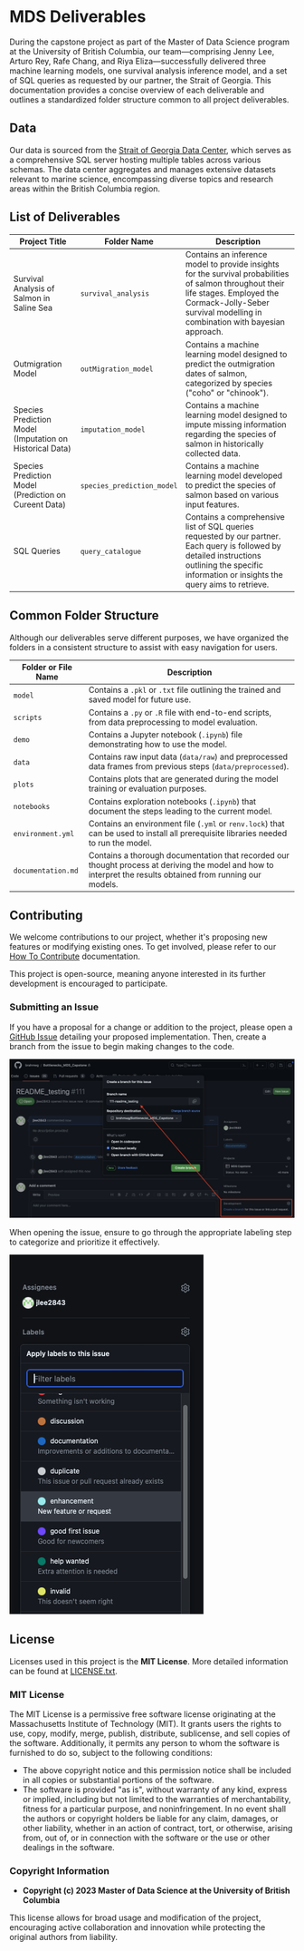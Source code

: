 # MDS Deliverables 
During the capstone project as part of the Master of Data Science program at the University of British Columbia, our team—comprising Jenny Lee, Arturo Rey, Rafe Chang, and Riya Eliza—successfully delivered three machine learning models, one survival analysis inference model, and a set of SQL queries as requested by our partner, the Strait of Georgia. This documentation provides a concise overview of each deliverable and outlines a standardized folder structure common to all project deliverables.

## Data
Our data is sourced from the [Strait of Georgia Data Center](https://marinescience.info/superset/welcome/), which serves as a comprehensive SQL server hosting multiple tables across various schemas. The data center aggregates and manages extensive datasets relevant to marine science, encompassing diverse topics and research areas within the British Columbia region.

## List of Deliverables
| Project Title | Folder Name | Description |
| --- | --- | --- |
| Survival Analysis of Salmon in Saline Sea | `survival_analysis` | Contains an inference model to provide insights for the survival probabilities of salmon throughout their life stages. Employed the Cormack-Jolly-Seber survival modelling in combination with bayesian approach. |
| Outmigration Model | `outMigration_model` | Contains a machine learning model designed to predict the outmigration dates of salmon, categorized by species ("coho" or "chinook"). |
| Species Prediction Model (Imputation on Historical Data) | `imputation_model` | Contains a machine learning model designed to impute missing information regarding the species of salmon in historically collected data. |
| Species Prediction Model (Prediction on Cureent Data) | `species_prediction_model` | Contains a machine learning model developed to predict the species of salmon based on various input features. |
| SQL Queries | `query_catalogue` | Contains a comprehensive list of SQL queries requested by our partner. Each query is followed by detailed instructions outlining the specific information or insights the query aims to retrieve. |

## Common Folder Structure
Although our deliverables serve different purposes, we have organized the folders in a consistent structure to assist with easy navigation for users.

| Folder or File Name | Description |
| --- | --- | 
| `model` | Contains a `.pkl` or `.txt` file outlining the trained and saved model for future use. |
| `scripts` | Contains a `.py` or `.R` file with end-to-end scripts, from data preprocessing to model evaluation. |
| `demo` | Contains a Jupyter notebook (`.ipynb`) file demonstrating how to use the model. |
| `data` | Contains raw input data (`data/raw`) and preprocessed data frames from previous steps (`data/preprocessed`). |
| `plots` | Contains plots that are generated during the model training or evaluation purposes. |
| `notebooks` | Contains exploration notebooks (`.ipynb`) that document the steps leading to the current model. |
| `environment.yml` | Contains an environment file (`.yml` or `renv.lock`) that can be used to install all prerequisite libraries needed to run the model. |
| `documentation.md` | Contains a thorough documentation that recorded our thought process at deriving the model and how to interpret the results obtained from running our models. |

## Contributing
We welcome contributions to our project, whether it's proposing new features or modifying existing ones. To get involved, please refer to our [How To Contribute](CONTRIBUTING.md) documentation.

This project is open-source, meaning anyone interested in its further development is encouraged to participate.

### Submitting an Issue
If you have a proposal for a change or addition to the project, please open a [GitHub Issue](https://github.com/brahmwg/Bottlenecks_MDS_Capstone/issues) detailing your proposed implementation. Then, create a branch from the issue to begin making changes to the code.

![hosting issues](../mds_documentation/img/hosting_issues.png)

When opening the issue, ensure to go through the appropriate labeling step to categorize and prioritize it effectively.

![label_issues](../mds_documentation/img/label_issue.png)

## License
Licenses used in this project is the **MIT License**. More detailed information can be found at [LICENSE.txt](LICENSE.txt).

### MIT License
The MIT License is a permissive free software license originating at the Massachusetts Institute of Technology (MIT). It grants users the rights to use, copy, modify, merge, publish, distribute, sublicense, and sell copies of the software. Additionally, it permits any person to whom the software is furnished to do so, subject to the following conditions:

- The above copyright notice and this permission notice shall be included in all copies or substantial portions of the software.
- The software is provided "as is", without warranty of any kind, express or implied, including but not limited to the warranties of merchantability, fitness for a particular purpose, and noninfringement. In no event shall the authors or copyright holders be liable for any claim, damages, or other liability, whether in an action of contract, tort, or otherwise, arising from, out of, or in connection with the software or the use or other dealings in the software.

### Copyright Information
- **Copyright (c) 2023 Master of Data Science at the University of British Columbia**

This license allows for broad usage and modification of the project, encouraging active collaboration and innovation while protecting the original authors from liability.